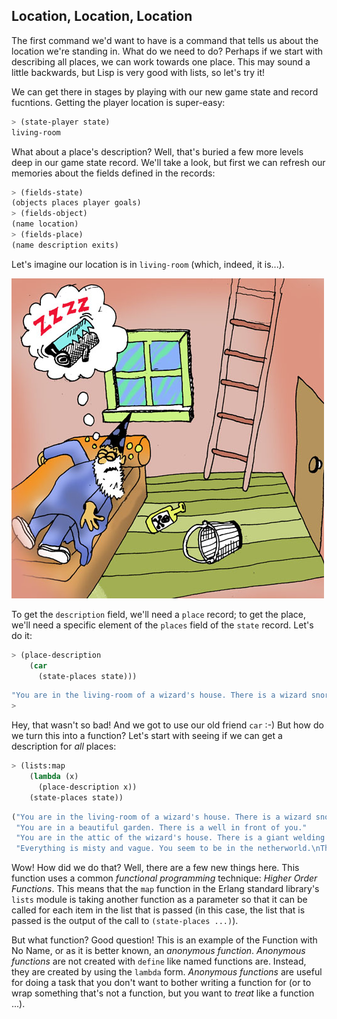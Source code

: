## Location, Location, Location

The first command we'd want to have is a command that tells us about the location we're standing in. What do we need to do? Perhaps if we start with describing all places, we can work towards one place. This may sound a little backwards, but Lisp is very good with lists, so let's try it!

We can get there in stages by playing with our new game state and record fucntions. Getting the player location is super-easy:

```lisp
> (state-player state)
living-room
```

What about a place's description? Well, that's buried a few more levels deep in our game state record. We'll take a look, but first we can refresh our memories about the fields defined in the records:

```lisp
> (fields-state)
(objects places player goals)
> (fields-object)
(name location)
> (fields-place)
(name description exits)
```

Let's imagine our location is in ``living-room`` (which, indeed, it is...).

![](../images/living_room.jpg)

To get the ``description`` field, we'll need a ``place`` record; to get the place, we'll need a specific element of the ``places`` field of the ``state`` record. Let's do it:

```lisp
> (place-description
    (car
      (state-places state)))
```
```lisp
"You are in the living-room of a wizard's house. There is a wizard snoring loudly on the couch."
>
```

Hey, that wasn't so bad! And we got to use our old friend ``car`` :-) But how do we turn this into a function? Let's start with seeing if we can get a description for *all* places:

```lisp
> (lists:map
    (lambda (x)
      (place-description x))
    (state-places state))
```
```lisp
("You are in the living-room of a wizard's house. There is a wizard snoring loudly on the couch."
 "You are in a beautiful garden. There is a well in front of you."
 "You are in the attic of the wizard's house. There is a giant welding torch in the corner."
 "Everything is misty and vague. You seem to be in the netherworld.\nThere are no exits.\nYou could be here for a long time.")
```

Wow! How did we do that? Well, there are a few new things here. This function uses a common *functional programming* technique: *Higher Order Functions*. This means that the ``map`` function in the Erlang standard library's ``lists`` module is taking another function as a parameter so that it can be called for each item in the list that is passed (in this case, the list that is passed is the output of the call to ``(state-places ...)``).

But what function? Good question! This is an example of the Function with No Name, or as it is better known, an *anonymous function*. *Anonymous functions* are not created with ``define`` like named functions are. Instead, they are created by using the ``lambda`` form. *Anonymous functions* are useful for doing a task that you don't want to bother writing a function for (or to wrap something that's not a function, but you want to *treat* like a function ...).
